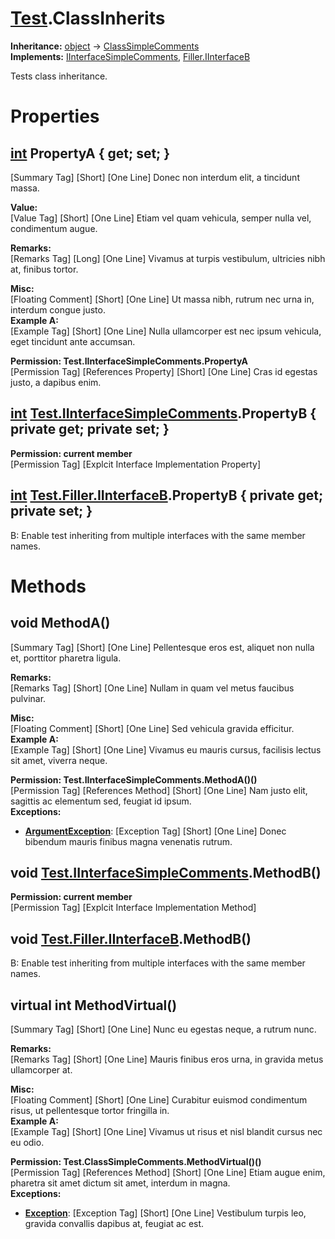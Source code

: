 # [Test](TableOfContents.Test.md).ClassInherits

**Inheritance:** [object](https://docs.microsoft.com/en-us/dotnet/api/system.object) → [ClassSimpleComments](Test.ClassSimpleComments.md)  
**Implements:** [IInterfaceSimpleComments](Test.IInterfaceSimpleComments.md), [Filler.IInterfaceB](Test.Filler.IInterfaceB.md)  
  
Tests class inheritance.  
  

# Properties

## [int](https://docs.microsoft.com/en-us/dotnet/api/system.int32) PropertyA { get; set; }

[Summary Tag] [Short] [One Line] Donec non interdum elit, a tincidunt massa.  
  
**Value:**  
[Value Tag] [Short] [One Line] Etiam vel quam vehicula, semper nulla vel, condimentum augue.  
  
**Remarks:**  
[Remarks Tag] [Long] [One Line] Vivamus at turpis vestibulum, ultricies nibh at, finibus tortor.  
  
**Misc:**  
[Floating Comment] [Short] [One Line] Ut massa nibh, rutrum nec urna in, interdum congue justo.  
**Example A:**  
[Example Tag] [Short] [One Line] Nulla ullamcorper est nec ipsum vehicula, eget tincidunt ante accumsan.  
  
**Permission: Test.IInterfaceSimpleComments.PropertyA**  
[Permission Tag] [References Property] [Short] [One Line] Cras id egestas justo, a dapibus enim.  

## [int](https://docs.microsoft.com/en-us/dotnet/api/system.int32) [Test.IInterfaceSimpleComments](Test.IInterfaceSimpleComments.md).PropertyB { private get; private set; }

**Permission: current member**  
[Permission Tag] [Explcit Interface Implementation Property]  

## [int](https://docs.microsoft.com/en-us/dotnet/api/system.int32) [Test.Filler.IInterfaceB](Test.Filler.IInterfaceB.md).PropertyB { private get; private set; }

B: Enable test inheriting from multiple interfaces with the same member names.  
  

# Methods

## void MethodA()

[Summary Tag] [Short] [One Line] Pellentesque eros est, aliquet non nulla et, porttitor pharetra ligula.  
  
**Remarks:**  
[Remarks Tag] [Short] [One Line] Nullam in quam vel metus faucibus pulvinar.  
  
**Misc:**  
[Floating Comment] [Short] [One Line] Sed vehicula gravida efficitur.  
**Example A:**  
[Example Tag] [Short] [One Line] Vivamus eu mauris cursus, facilisis lectus sit amet, viverra neque.  
  
**Permission: Test.IInterfaceSimpleComments.MethodA()()**  
[Permission Tag] [References Method] [Short] [One Line] Nam justo elit, sagittis ac elementum sed, feugiat id ipsum.  
**Exceptions:**  
* **[ArgumentException](https://docs.microsoft.com/en-us/dotnet/api/system.argumentexception)**: [Exception Tag] [Short] [One Line] Donec bibendum mauris finibus magna venenatis rutrum.  

  

## void [Test.IInterfaceSimpleComments](Test.IInterfaceSimpleComments.md).MethodB()

**Permission: current member**  
[Permission Tag] [Explcit Interface Implementation Method]  

## void [Test.Filler.IInterfaceB](Test.Filler.IInterfaceB.md).MethodB()

B: Enable test inheriting from multiple interfaces with the same member names.  
  

## virtual int MethodVirtual()

[Summary Tag] [Short] [One Line] Nunc eu egestas neque, a rutrum nunc.  
  
**Remarks:**  
[Remarks Tag] [Short] [One Line] Mauris finibus eros urna, in gravida metus ullamcorper at.  
  
**Misc:**  
[Floating Comment] [Short] [One Line] Curabitur euismod condimentum risus, ut pellentesque tortor fringilla in.  
**Example A:**  
[Example Tag] [Short] [One Line] Vivamus ut risus et nisl blandit cursus nec eu odio.  
  
**Permission: Test.ClassSimpleComments.MethodVirtual()()**  
[Permission Tag] [References Method] [Short] [One Line] Etiam augue enim, pharetra sit amet dictum sit amet, interdum in magna.  
**Exceptions:**  
* **[Exception](https://docs.microsoft.com/en-us/dotnet/api/system.exception)**: [Exception Tag] [Short] [One Line] Vestibulum turpis leo, gravida convallis dapibus at, feugiat ac est.  

  

